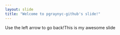 ```yaml
---
layout: slide
title: "Welcome to pgraynyc-github's slide!"
---
```

Use the left arrow to go back!This is my awesome slide
